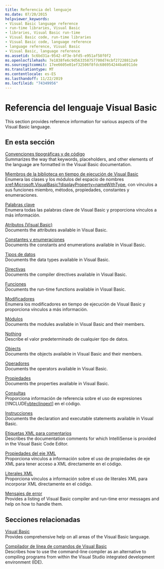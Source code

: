 ```yaml
---
title: Referencia del lenguaje
ms.date: 07/20/2015
helpviewer_keywords:
- Visual Basic language reference
- run-time libraries, Visual Basic
- libraries, Visual Basic run-time
- Visual Basic code, run-time libraries
- Visual Basic code, language reference
- language reference, Visual Basic
- Visual Basic, language reference
ms.assetid: 5c6bd31a-9542-4f3e-bfd5-e951af58f0f2
ms.openlocfilehash: 7e1838fe6c9d563358757700d74cbf27228812a9
ms.sourcegitcommit: 17ee6605e01ef32506f8fdc686954244ba6911de
ms.translationtype: MT
ms.contentlocale: es-ES
ms.lasthandoff: 11/22/2019
ms.locfileid: "74349956"
---
```

# <a name="visual-basic-language-reference"></a>Referencia del lenguaje Visual Basic

This section provides reference information for various aspects of the Visual Basic language.  
  
## <a name="in-this-section"></a>En esta sección  

 [Convenciones tipográficas y de código](../../visual-basic/language-reference/typographic-and-code-conventions.md)  
 Summarizes the way that keywords, placeholders, and other elements of the language are formatted in the Visual Basic documentation.  
  
 [Miembros de la biblioteca en tiempo de ejecución de Visual Basic](../../visual-basic/language-reference/runtime-library-members.md)  
 Enumera las clases y los módulos del espacio de nombres <xref:Microsoft.VisualBasic?displayProperty=nameWithType>, con vínculos a sus funciones miembro, métodos, propiedades, constantes y enumeraciones.  
  
 [Palabras clave](../../visual-basic/language-reference/keywords/index.md)  
 Enumera todas las palabras clave de Visual Basic y proporciona vínculos a más información.  
  
 [Atributos (Visual Basic)](../../visual-basic/language-reference/attributes.md)  
 Documents the attributes available in Visual Basic.  
  
 [Constantes y enumeraciones](../../visual-basic/language-reference/constants-and-enumerations.md)  
 Documents the constants and enumerations available in Visual Basic.  
  
 [Tipos de datos](../../visual-basic/language-reference/data-types/index.md)  
 Documents the data types available in Visual Basic.  
  
 [Directivas](../../visual-basic/language-reference/directives/index.md)  
 Documents the compiler directives available in Visual Basic.  
  
 [Funciones](../../visual-basic/language-reference/functions/index.md)  
 Documents the run-time functions available in Visual Basic.  
  
 [Modificadores](../../visual-basic/language-reference/modifiers/index.md)  
 Enumera los modificadores en tiempo de ejecución de Visual Basic y proporciona vínculos a más información.  
  
 [Módulos](../../visual-basic/language-reference/modules.md)  
 Documents the modules available in Visual Basic and their members.  
  
 [Nothing](../../visual-basic/language-reference/nothing.md)  
 Describe el valor predeterminado de cualquier tipo de datos.  
  
 [Objects](../../visual-basic/language-reference/objects/index.md)  
 Documents the objects available in Visual Basic and their members.  
  
 [Operadores](../../visual-basic/language-reference/operators/index.md)  
 Documents the operators available in Visual Basic.  
  
 [Propiedades](../../visual-basic/language-reference/properties.md)  
 Documents the properties available in Visual Basic.  
  
 [Consultas](../../visual-basic/language-reference/queries/index.md)  
 Proporciona información de referencia sobre el uso de expresiones [!INCLUDE[vbteclinqext](~/includes/vbteclinqext-md.md)] en el código.  
  
 [Instrucciones](../../visual-basic/language-reference/statements/index.md)  
 Documents the declaration and executable statements available in Visual Basic.  
  
 [Etiquetas XML para comentarios](../../visual-basic/language-reference/xmldoc/index.md)  
 Describes the documentation comments for which IntelliSense is provided in the Visual Basic Code Editor.  
  
 [Propiedades del eje XML](../../visual-basic/language-reference/xml-axis/index.md)  
 Proporciona vínculos a información sobre el uso de propiedades de eje XML para tener acceso a XML directamente en el código.  
  
 [Literales XML](../../visual-basic/language-reference/xml-literals/index.md)  
 Proporciona vínculos a información sobre el uso de literales XML para incorporar XML directamente en el código.  
  
 [Mensajes de error](../../visual-basic/language-reference/error-messages/index.md)  
 Provides a listing of Visual Basic compiler and run-time error messages and help on how to handle them.  
  
## <a name="related-sections"></a>Secciones relacionadas  

 [Visual Basic](../../visual-basic/index.md)  
 Provides comprehensive help on all areas of the Visual Basic language.  
  
 [Compilador de línea de comandos de Visual Basic](../../visual-basic/reference/command-line-compiler/index.md)  
 Describes how to use the command-line compiler as an alternative to compiling programs from within the Visual Studio integrated development environment (IDE).
